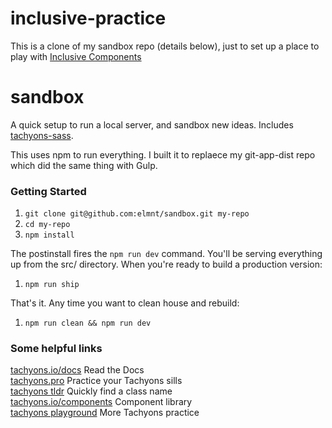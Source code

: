 # inclusive-practice

This is a clone of my sandbox repo (details below), just to set up a place to play with [Inclusive Components](https://inclusive-components.design/)

# sandbox

A quick setup to run a local server, and sandbox new ideas. Includes [tachyons-sass](link:https://www.npmjs.com/package/tachyons-sass).  

This uses npm to run everything. I built it to replaece my git-app-dist repo which did the same thing with Gulp.

### Getting Started  

1. `git clone git@github.com:elmnt/sandbox.git my-repo`
2. `cd my-repo`
3. `npm install`

The postinstall fires the `npm run dev` command. You'll be serving everything up from the src/ directory. When you're ready to build a production version:
1. `npm run ship`

That's it. Any time you want to clean house and rebuild:
1. `npm run clean && npm run dev` 

### Some helpful links 

[tachyons.io/docs](http://tachyons.io/docs/) Read the Docs  
[tachyons.pro](https://tachyons.pro) Practice your Tachyons sills  
[tachyons tldr](https://tachyons-tldr.now.sh/#/classes) Quickly find a class name  
[tachyons.io/components](https://tachyons.io/components/) Component library  
[tachyons playground](http://abhirag.in/tachyons_css/) More Tachyons practice
